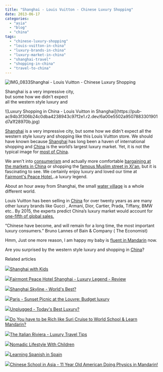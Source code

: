 ```yaml
---
title: "Shanghai - Louis Vuitton - Chinese Luxury Shopping"
date: 2013-06-17
categories: 
  - "asia"
  - "blog"
  - "china"
tags: 
  - "chinese-luxury-shopping"
  - "louis-vuitton-in-china"
  - "luxury-brands-in-china"
  - "luxury-market-in-china"
  - "shanghai-travel"
  - "shopping-in-china"
  - "travel-to-china"
---
```


![IMG_0833](https://pub-ac94b3f306b24c0dba4238943c97f2e1.r2.dev/6a00e5502a95078833017d3f31409f970c.jpg)Shanghai - Louis Vuitton - 
Chinese Luxury Shopping  
  
Shanghai is a very impressive city,  
but some how we didn't expect  
all the western style luxury and

<!--more--> ![Luxury Shopping in China - Louis Vuitton in Shanghai](https://pub-ac94b3f306b24c0dba4238943c97f2e1.r2.dev/6a00e5502a9507883301901d7a1f28970b.jpg)  
  
[Shanghai](http://soultravelers3new.local/2012/12/shanghai-skyline-worlds-best-.html "shanghai skyline") is a very impressive city, but some how we didn't expect all the western style luxury and shopping like this Louis Vuitton store. We should have known because [Shanghai](http://soultravelers3new.local/2012/11/shanghai-with-kids.html "shanghai with kids") has long been a haven of international shopping and [China](http://soultravelers3new.local/2012/11/china-travel-in-the-autumn.html "China travel") is the world’s largest luxury market. Yet, it is not the typical image for [most of China](http://soultravelers3new.local/2012/11/life-in-china.html "life in china").  
  
We aren't into [consumerism](http://soultravelers3new.local/2011/08/reverse-culture-shock-usa-over-consumerism.html "consumerism ") and actually more comfortable [bargaining at the markets in China](http://soultravelers3new.local/2012/11/panjiayuan-antique-market-beijing-best-gifts.html "bargaining in china market panjiayuan") or shopping the [famous Muslim street in Xi'an](http://soultravelers3new.local/2012/12/china-travel-shopping-and-markets-rtw.html "shopping muslim street Xi'an china silk road"), but it is fascinating to see. We certainly enjoy luxury and loved our time at [Fairmont's Peace Hotel.](http://soultravelers3new.local/2013/03/fairmont-peace-hotel-shanghai-luxury-legend-review.html "fairmont peace hotel")..a luxury legend.  
  
About an hour away from Shanghai, the small [water village](http://soultravelers3new.local/2012/12/visiting-a-beautiful-water-village-china-zhujiajio.html "water village china") is a whole different world.  
  
Louis Vuitton has been selling in [China](http://soultravelers3new.local/2012/12/china-travel-peking-opera.html "China travel") for over twenty years as are many other luxury brands like Gucci , Armani, Dior, Cartier, Prada, Tiffany, BMW etc.. By 2015, the experts predict China’s luxury market would account for [one-fifth of global sales.](http://edition.cnn.com/2013/01/22/business/mainland-chinese-travelers-luxury-brands)  
  
“Chinese have become, and will remain for a long time, the most important luxury consumers.” Bruno Lannes of Bain & Company ( The Economist)  
  
Hmm, Just one more reason, I am happy my baby is [fluent in Mandarin](http://soultravelers3new.local/2013/06/fluent-mandarin.html "fluent in mandarin") now.  
  
Are you surprised by the western style luxury and shopping in [China](http://soultravelers3new.local/2012/12/china-family-vacation-beauty-love-joy-.html "China famly vacation")?

Related articles

[![](http://i.zemanta.com/129131608_80_80.jpg)](http://soultravelers3new.local/2012/11/shanghai-with-kids.html)[Shanghai with Kids](http://soultravelers3new.local/2012/11/shanghai-with-kids.html)

[![](http://i.zemanta.com/153496432_80_80.jpg)](http://soultravelers3new.local/2013/03/fairmont-peace-hotel-shanghai-luxury-legend-review.html)[Fairmont Peace Hotel Shanghai - Luxury Legend - Review](http://soultravelers3new.local/2013/03/fairmont-peace-hotel-shanghai-luxury-legend-review.html)

[![](http://i.zemanta.com/129646196_80_80.jpg)](http://soultravelers3new.local/2012/12/shanghai-skyline-worlds-best-.html)[Shanghai Skyline - World's Best?](http://soultravelers3new.local/2012/12/shanghai-skyline-worlds-best-.html)

[![](http://i.zemanta.com/123496699_80_80.jpg)](http://soultravelers3new.local/2012/11/paris-sunset-picnic-at-the-louvre-budget-luxury.html)[Paris - Sunset Picnic at the Louvre: Budget luxury](http://soultravelers3new.local/2012/11/paris-sunset-picnic-at-the-louvre-budget-luxury.html)

[![](http://i.zemanta.com/93606637_80_80.jpg)](http://soultravelers3new.local/2012/06/unplugged-todays-best-luxury-.html)[Unplugged - Today's Best Luxury?](http://soultravelers3new.local/2012/06/unplugged-todays-best-luxury-.html)

[![](http://i.zemanta.com/115136650_80_80.jpg)](http://soultravelers3new.local/2012/09/do-you-have-to-be-rich-like-suri-cruise-to-world-school-learn-mandarin-.html)[Do You have to be Rich like Suri Cruise to World School & Learn Mandarin?](http://soultravelers3new.local/2012/09/do-you-have-to-be-rich-like-suri-cruise-to-world-school-learn-mandarin-.html)

[![](http://i.zemanta.com/113129161_80_80.jpg)](http://soultravelers3new.local/2012/09/the-italian-riveria-luxury-travel-tips.html)[The Italian Riviera - Luxury Travel Tips](http://soultravelers3new.local/2012/09/the-italian-riveria-luxury-travel-tips.html)

[![](http://i.zemanta.com/97268419_80_80.jpg)](http://soultravelers3new.local/2012/06/nomadic-lifestyle-with-children-.html)[Nomadic Lifestyle With Children](http://soultravelers3new.local/2012/06/nomadic-lifestyle-with-children-.html)

[![](http://i.zemanta.com/168450990_80_80.jpg)](http://soultravelers3new.local/2013/05/learning-spanish-in-spain.html)[Learning Spanish in Spain](http://soultravelers3new.local/2013/05/learning-spanish-in-spain.html)

[![](http://i.zemanta.com/102791716_80_80.jpg)](http://soultravelers3new.local/2012/07/chinese-school-in-asia-11-year-old-american-doing-physics-in-mandarin.html)[Chinese School in Asia - 11 Year Old American Doing Physics in Mandarin!](http://soultravelers3new.local/2012/07/chinese-school-in-asia-11-year-old-american-doing-physics-in-mandarin.html)
